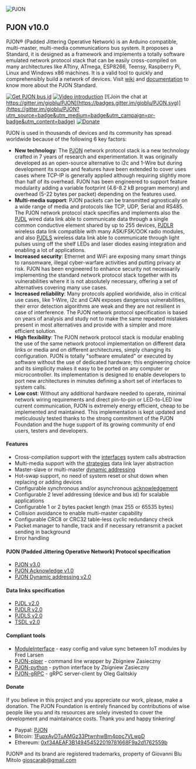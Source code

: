 
![PJON](http://www.gioblu.com/PJON/PJON-github-header-tiny.png)
## PJON v10.0
PJON® (Padded Jittering Operative Network) is an Arduino compatible, multi-master, multi-media communications bus system. It proposes a Standard, it is designed as a framework and implements a totally software emulated network protocol stack that can be easily cross-compiled on many architectures like ATtiny, ATmega, ESP8266, Teensy, Raspberry Pi, Linux and Windows x86 machines. It is a valid tool to quickly and comprehensibly build a network of devices. Visit [wiki](https://github.com/gioblu/PJON/wiki) and [documentation](documentation/README.md) to know more about the PJON Standard.

[![Get PJON bus id](https://img.shields.io/badge/GET-PJON%20bus%20id-lightgrey.svg)](http://www.pjon.org/get-bus-id.php)
[![Video introduction](https://img.shields.io/badge/PJON-video%20introduction-blue.svg)](https://www.youtube.com/watch?v=vjc4ZF5own8)
[![Join the chat at https://gitter.im/gioblu/PJON](https://badges.gitter.im/gioblu/PJON.svg)](https://gitter.im/gioblu/PJON?utm_source=badge&utm_medium=badge&utm_campaign=pr-badge&utm_content=badge) [![Donate](https://img.shields.io/badge/DONATE-Paypal-green.svg)](https://www.paypal.me/PJON)

PJON is used in thousands of devices and its community has spread worldwide because of the following 6 key factors:
- **New technology**: The [PJON](specification/PJON-protocol-specification-v2.0.md) network protocol stack is a new technology crafted in 7 years of research and experimentation. It was originally developed as an open-source alternative to i2c and 1-Wire but during development its scope and features have been extended to cover uses cases where TCP-IP is generally applied although requiring slightly more than half of its overhead. PJON has been engineered to support feature modularity adding a variable footprint (4.6-8.2 kB program memory) and overhead (5-22 bytes per packet) depending on the features used.
- **Multi-media support**: PJON packets can be transmitted agnostically on a wide range of media and protocols like TCP, UDP, Serial and RS485. The PJON network protocol stack specifies and implements also the [PJDL](strategies/SoftwareBitBang/specification/PJDL-specification-v2.0.md) wired data link able to communicate data through a single common conductive element shared by up to 255 devices, [PJDLR](strategies/OverSampling/specification/PJDLR-specification-v2.0.md) wireless data link compatible with many ASK/FSK/OOK radio modules, and also [PJDLS](strategies/AnalogSampling/specification/PJDLS-specification-v1.0.md) wireless data link able to communicate through light pulses using off the shelf LEDs and laser diodes easing integration and enabling a lot of applications.
- **Increased security**: Ethernet and WiFi are exposing many smart things to ransomware, illegal cyber-warfare activities and putting privacy at risk. PJON has been engineered to enhance security not necessarily implementing the standard network protocol stack together with its vulnerabilities where it is not absolutely necessary, offering a set of alternatives covering many use cases.
- **Increased reliability**: Many protocols applied worldwide, also in critical use cases, like 1-Wire, i2c and CAN exposes dangerous vulnerabilities, their error detection algorithms are weak and they are not resilient in case of interference. The PJON network protocol specification is based on years of analysis and study not to make the same repeated mistakes present in most alternatives and provide with a simpler and more efficient solution.
- **High flexibility**: The PJON network protocol stack is modular enabling the use of the same network protocol implementation on different data links or media and on different architectures, simply changing its configuration. PJON is totally "software emulated" or executed by software without the use of dedicated hardware; this engineering choice and its simplicity makes it easy to be ported on any computer or microcontroller. Its implementation is designed to enable developers to port new architectures in minutes defining a short set of interfaces to system calls.
- **Low cost**: Without any additional hardware needed to operate, minimal network wiring requirements and direct pin-to-pin or LED-to-LED low current communication, PJON is extremely energy efficient, cheap to be implemented and maintained. This implementation is kept updated and meticulously tested thanks to the strong commitment of the PJON Foundation and the huge support of its growing community of end users, testers and developers.

#### Features
- Cross-compilation support with the [interfaces](interfaces) system calls abstraction   
- Multi-media support with the [strategies](strategies) data link layer abstraction
- Master-slave or multi-master [dynamic addressing](specification/PJON-dynamic-addressing-specification-v2.0.md)
- Hot-swap support, no need of system reset or shut down when replacing or adding devices
- Configurable synchronous and/or asynchronous [acknowledgement](specification/PJON-protocol-acknowledge-specification-v1.0.md)
- Configurable 2 level addressing (device and bus id) for scalable applications
- Configurable 1 or 2 bytes packet length (max 255 or 65535 bytes)
- Collision avoidance to enable multi-master capability
- Configurable CRC8 or CRC32 table-less cyclic redundancy check
- Packet manager to handle, track and if necessary retransmit a packet sending in background
- Error handling

#### PJON (Padded Jittering Operative Network) Protocol specification
- [PJON v3.0](specification/PJON-protocol-specification-v3.0.md)
- [PJON Acknowledge v1.0](specification/PJON-protocol-acknowledge-specification-v1.0.md)
- [PJON Dynamic addressing v2.0](specification/PJON-dynamic-addressing-specification-v2.0.md)

#### Data links specification
- [PJDL v2.0](strategies/SoftwareBitBang/specification/PJDL-specification-v2.0.md)
- [PJDLR v2.0](strategies/OverSampling/specification/PJDLR-specification-v2.0.md)
- [PJDLS v2.0](strategies/AnalogSampling/specification/PJDLS-specification-v2.0.md)
- [TSDL v2.0](strategies/ThroughSerial/specification/TSDL-specification-v2.0.md)

#### Compliant tools
- [ModuleInterface](https://github.com/fredilarsen/ModuleInterface) - easy config and value sync between IoT modules by Fred Larsen
- [PJON-piper](https://github.com/Girgitt/PJON-piper) - command line wrapper by Zbigniew Zasieczny
- [PJON-python](https://github.com/Girgitt/PJON-python) - python interface by Zbigniew Zasieczny
- [PJON-gRPC](https://github.com/Galitskiy/PJON-gRPC) - gRPC server-client by Oleg Galitskiy

#### Donate
If you believe in this project and you appreciate our work, please, make a
donation. The PJON Foundation is entirely financed by contributions of wise
people like you and its resources are solely invested to cover the development
and maintainance costs. Thank you and happy tinkering!
- Paypal: [PJON](https://www.paypal.me/PJON)
- Bitcoin: [1FupxAyDTuAMGz33PtwnhwBm4ppc7VLwpD](http://tny.im/btc/address.php?a=1FupxAyDTuAMGz33PtwnhwBm4ppc7VLwpD)
- Ethereum: [0xf34AEAF3B149454522019781668F9a2d1762559b](https://etherchain.org/account/0xf34AEAF3B149454522019781668F9a2d1762559b)

PJON® and its brand are registered trademarks, property of Giovanni Blu Mitolo gioscarab@gmail.com
